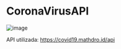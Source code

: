 # CoronaVirusAPI
![image](https://user-images.githubusercontent.com/36767316/88967396-25357d80-d284-11ea-9c21-e8f6fb686b2f.png)

API utilizada: https://covid19.mathdro.id/api
